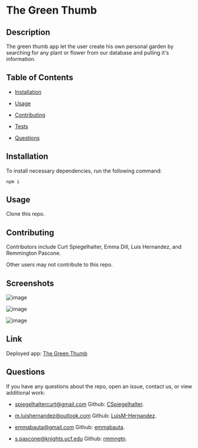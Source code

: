 # The Green Thumb 


## Description
 The green thumb app let the user create his own personal garden by searching for any plant or flower from our database and pulling it's information. 


## Table of Contents 

* [Installation](#installation)

* [Usage](#usage)

* [Contributing](#contributing)

* [Tests](#tests)

* [Questions](#questions)

## Installation

To install necessary dependencies, run the following command:

```
npm i
```

## Usage

Clone this repo. 

  
## Contributing

Contributors include Curt Spiegelhalter, Emma Dill, Luis Hernandez, and Remmington Pascone.

Other users may not contribute to this repo.



## Screenshots
![image](https://user-images.githubusercontent.com/73251656/107418938-3e49a180-6ae5-11eb-87e4-a7b63cfa9f4f.png)

![image](https://user-images.githubusercontent.com/73251656/107418495-ba8fb500-6ae4-11eb-973e-8c79b5e777b5.png)

![image](public/Images/greenthumb.gif)

## Link

Deployed app: [The Green Thumb](https://thegreenthumb.herokuapp.com/)


## Questions

If you have any questions about the repo, open an issue, contact us,  or view additional work: 

* <spiegelhaltercurt@gmail.com>     Github: [CSpiegelhalter](https://github.com/CSpiegelhalter/).

* <m.luishernandez@outlook.com>  Github: [LuisM-Hernandez](https://github.com/LuisM-Hernandez/).

* <emmabauta@gmail.com>   Github: [emmabauta](https://github.com/emmabauta/).

* <s.pascone@knights.ucf.edu>       Github: [rmmngtn](https://github.com/rmmngtn/).
